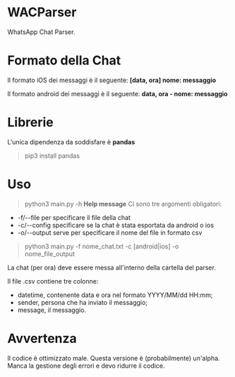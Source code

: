 # WACParser

WhatsApp Chat Parser.

# Formato della Chat
Il formato iOS dei messaggi è il seguente:
**[data, ora] nome: messaggio**

Il formato android dei messaggi è il seguente:
**data, ora - nome: messaggio**

# Librerie
L'unica dipendenza da soddisfare è **pandas**
> pip3 install pandas

# Uso
> python3 main.py -h **Help message**
Ci sono tre argomenti obligatori:
- -f/--file per specificare il file della chat
- -c/--config specificare se la chat è stata esportata da android o ios
- -o/--output serve per specificare il nome del file in formato csv

> python3 main.py -f nome_chat.txt -c [android|ios] -o nome_file_output

La chat (per ora) deve essere messa all'interno della cartella del parser.

Il file .csv contiene tre colonne:
- datetime, contenente data e ora nel formato YYYY/MM/dd HH:mm;
- sender, persona che ha inviato il messaggio;
- message, il messaggio.

# Avvertenza
Il codice è ottimizzato male.
Questa versione è (probabilmente) un'alpha. Manca la gestione degli errori e devo ridurre il codice.
